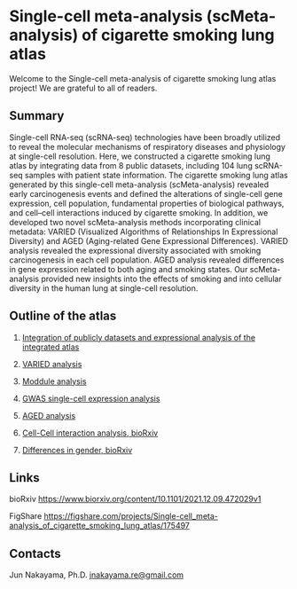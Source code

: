 # Single-cell meta-analysis (scMeta-analysis) of cigarette smoking lung atlas
 
Welcome to the Single-cell meta-analysis of cigarette smoking lung atlas project! 
We are grateful to all of readers.

## Summary
Single-cell RNA-seq (scRNA-seq) technologies have been broadly utilized to reveal the molecular mechanisms of respiratory diseases and physiology at single-cell resolution. Here, we constructed a cigarette smoking lung atlas by integrating data from 8 public datasets, including 104 lung scRNA-seq samples with patient state information. The cigarette smoking lung atlas generated by this single-cell meta-analysis (scMeta-analysis) revealed early carcinogenesis events and defined the alterations of single-cell gene expression, cell population, fundamental properties of biological pathways, and cell–cell interactions induced by cigarette smoking. In addition, we developed two novel scMeta-analysis methods incorporating clinical metadata: VARIED (Visualized Algorithms of Relationships In Expressional Diversity) and AGED (Aging-related Gene Expressional Differences). VARIED analysis revealed the expressional diversity associated with smoking carcinogenesis in each cell population. AGED analysis revealed differences in gene expression related to both aging and smoking states. Our scMeta-analysis provided new insights into the effects of smoking and into cellular diversity in the human lung at single-cell resolution.


## Outline of the atlas
1. [Integration of publicly datasets and expressional analysis of the integrated atlas](https://github.com/JunNakayama/scMeta-analysis-of-cigarette-smoking/blob/main/Integration.R)
2. [VARIED analysis](https://github.com/JunNakayama/scMeta-analysis-of-cigarette-smoking/blob/main/VARIED.R)
3. [Moddule analysis](https://github.com/JunNakayama/scMeta-analysis-of-cigarette-smoking/blob/main/Module%20analysis.R)
4. [GWAS single-cell expression analysis](https://github.com/JunNakayama/scMeta-analysis-of-cigarette-smoking/blob/main/GWAS.R)
5. [AGED analysis](https://github.com/JunNakayama/scMeta-analysis-of-cigarette-smoking/blob/main/GENDER.R)

6. [Cell-Cell interaction analysis, bioRxiv](https://github.com/JunNakayama/scMeta-analysis-of-cigarette-smoking/blob/main/CCI.R)
7. [Differences in gender, bioRxiv](https://github.com/JunNakayama/scMeta-analysis-of-cigarette-smoking/blob/main/GENDER.R)



## Links
bioRxiv https://www.biorxiv.org/content/10.1101/2021.12.09.472029v1

FigShare https://figshare.com/projects/Single-cell_meta-analysis_of_cigarette_smoking_lung_atlas/175497



## Contacts
Jun Nakayama, Ph.D.
jnakayama.re@gmail.com



